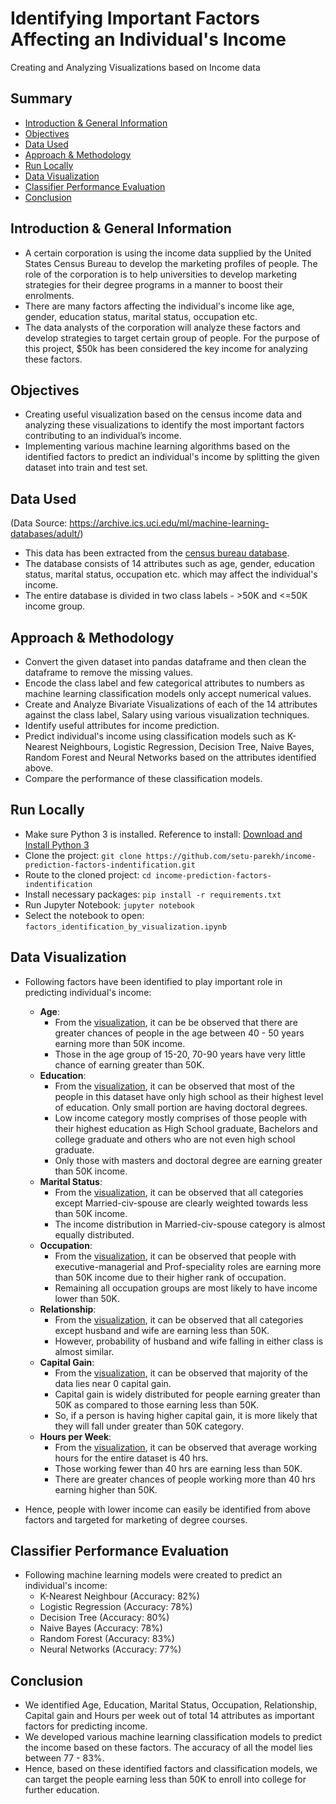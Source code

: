 # Identifying Important Factors Affecting an Individual's Income
Creating and Analyzing Visualizations based on Income data

## Summary
* [Introduction & General Information](#introduction--general-information)
* [Objectives](#objectives)
* [Data Used](#data-used)
* [Approach & Methodology](#approach--methodology)
* [Run Locally](#run-locally)
* [Data Visualization](#data-visualization)
* [Classifier Performance Evaluation](#classifier-performance-evaluation)
* [Conclusion](#conclusion)

## Introduction & General Information
- A certain corporation is using the income data supplied by the United States Census Bureau to develop the marketing profiles of people. The role of the corporation is to help universities to develop marketing strategies for their degree programs in a manner to boost their enrolments.
- There are many factors affecting the individual's income like age, gender, education status, marital status, occupation etc.
- The data analysts of the corporation will analyze these factors and develop strategies to target certain group of people. For the purpose of this project, $50k has been considered the key income for analyzing these factors.

## Objectives
- Creating useful visualization based on the census income data and analyzing these visualizations to identify the most important factors contributing to an individual’s income.
- Implementing various machine learning algorithms based on the identified factors to predict an individual's income by splitting the given dataset into train and test set.

## Data Used
(Data Source: https://archive.ics.uci.edu/ml/machine-learning-databases/adult/)
- This data has been extracted from the [census bureau database](http://www.census.gov/ftp/pub/DES/www/welcome.html).
- The database consists of 14 attributes such as age, gender, education status, marital status, occupation etc. which may affect the individual's income.
- The entire database is divided in two class labels - >50K and <=50K income group.

## Approach & Methodology
- Convert the given dataset into pandas dataframe and then clean the dataframe to remove the missing values.
- Encode the class label and few categorical attributes to numbers as machine learning classification models only accept numerical values.
- Create and Analyze Bivariate Visualizations of each of the 14 attributes against the class label, Salary using various visualization techniques.
- Identify useful attributes for income prediction.
- Predict individual's income using classification models such as K-Nearest Neighbours, Logistic Regression, Decision Tree, Naive Bayes, Random Forest and Neural Networks based on the attributes identified above.
- Compare the performance of these classification models.

## Run Locally
* Make sure Python 3 is installed. Reference to install: [Download and Install Python 3](https://www.python.org/downloads/)
* Clone the project: `git clone https://github.com/setu-parekh/income-prediction-factors-indentification.git`
* Route to the cloned project: `cd income-prediction-factors-indentification`
* Install necessary packages: `pip install -r requirements.txt`
* Run Jupyter Notebook: `jupyter notebook`
* Select the notebook to open: `factors_identification_by_visualization.ipynb`

## Data Visualization
* Following factors have been identified to play important role in predicting individual's income:
  * **Age**:
    - From the [visualization](https://github.com/setu-parekh/income-prediction-factors-indentification/blob/main/graphs/age_distribution.png), it can be be observed that there are greater chances of people in the age between 40 - 50 years earning more than 50K income.
    - Those in the age group of 15-20, 70-90 years have very little chance of earning greater than 50K.
  * **Education**:
    - From the [visualization](https://github.com/setu-parekh/income-prediction-factors-indentification/blob/main/graphs/education_distribution.png), it can be observed that most of the people in this dataset have only high school as their highest level of education. Only small portion are having doctoral degrees.
    - Low income category mostly comprises of those people with their highest education as High School graduate, Bachelors and college graduate and others who are not even high school graduate.
    - Only those with masters and doctoral degree are earning greater than 50K income.
  * **Marital Status**:
    - From the [visualization](https://github.com/setu-parekh/income-prediction-factors-indentification/blob/main/graphs/marital_status_distribution.png), it can be observed that all categories except Married-civ-spouse are clearly weighted towards  less than 50K income.
    - The income distribution in Married-civ-spouse category is almost equally distributed.
  * **Occupation**:
    - From the [visualization](https://github.com/setu-parekh/income-prediction-factors-indentification/blob/main/graphs/occupation_distribution.png), it can be observed that people with executive-managerial and Prof-speciality roles are earning more than 50K income due to their higher rank of occupation.
    - Remaining all occupation groups are most likely to have income lower than 50K.
  * **Relationship**:
    - From the [visualization](https://github.com/setu-parekh/income-prediction-factors-indentification/blob/main/graphs/relationship_distribution.png), it can be observed that all categories except husband and wife are earning less than 50K.
    - However, probability of husband and wife falling in either class is almost similar.
  * **Capital Gain**:
    - From the [visualization](https://github.com/setu-parekh/income-prediction-factors-indentification/blob/main/graphs/capital_gain_distribution.png), it can be observed that majority of the data lies near 0 capital gain.
    - Capital gain is widely distributed for people earning greater than 50K as compared to those earning less than 50K.
    - So, if a person is having higher capital gain, it is more likely that they will fall under greater than 50K category.
  * **Hours per Week**:
    - From the [visualization](https://github.com/setu-parekh/income-prediction-factors-indentification/blob/main/graphs/hours_per_week_distribution.png), it can be observed that average working hours for the entire dataset is 40 hrs.
    - Those working fewer than 40 hrs are earning less than 50K.
    - There are greater chances of people working more than 40 hrs earning higher than 50K.

* Hence, people with lower income can easily be identified from above factors and targeted for marketing of degree courses.

## Classifier Performance Evaluation
* Following machine learning models were created to predict an individual's income:
  * K-Nearest Neighbour (Accuracy: 82%)
  * Logistic Regression (Accuracy: 78%)
  * Decision Tree (Accuracy: 80%)
  * Naive Bayes (Accuracy: 78%)
  * Random Forest (Accuracy: 83%)
  * Neural Networks (Accuracy: 77%)

## Conclusion
* We identified Age, Education, Marital Status, Occupation, Relationship, Capital gain and Hours per week out of total 14 attributes as important factors for predicting income.
* We developed various machine learning classification models to predict the income based on these factors. The accuracy of all the model lies between 77 - 83%.
* Hence, based on these identified factors and classification models, we can target the people earning less than 50K to enroll into college for further education.



